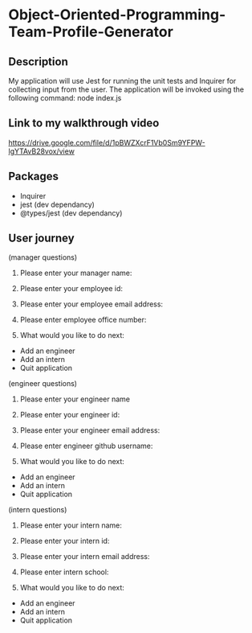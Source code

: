 # Object-Oriented-Programming-Team-Profile-Generator

## Description
My application will use Jest for running the unit tests and Inquirer for collecting input from the user. 
The application will be invoked using the following command:
node index.js

## Link to my walkthrough video
https://drive.google.com/file/d/1pBWZXcrF1Vb0Sm9YFPW-lgYTAvB28vox/view

## Packages 
- Inquirer 
- jest (dev dependancy)
- @types/jest (dev dependancy)

## User journey 

(manager questions)
1. Please enter your manager name:
2. Please enter your employee id:
3. Please enter your employee email address:
4. Please enter employee office number:

1. What would you like to do next:
- Add an engineer 
- Add an intern 
- Quit application

(engineer questions)
1. Please enter your engineer name 
2. Please enter your engineer id:
3. Please enter your engineer email address:
4. Please enter engineer github username: 

2. What would you like to do next:
- Add an engineer 
- Add an intern 
- Quit application

(intern questions)
1. Please enter your intern name:
2. Please enter your intern id:
3. Please enter your intern email address:
4. Please enter intern school: 

3. What would you like to do next:
- Add an engineer 
- Add an intern 
- Quit application
 
